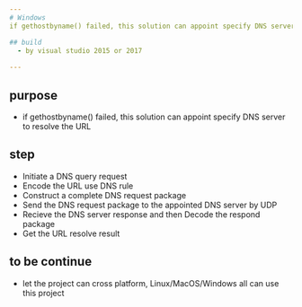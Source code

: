```yaml
---
# Windows
if gethostbyname() failed, this solution can appoint specify DNS server to resolve the URL

## build
  - by visual studio 2015 or 2017
  
---
```

## purpose
  - if gethostbyname() failed, this solution can appoint specify DNS server to resolve the URL

## step
  - Initiate a DNS query request
  - Encode the URL use DNS rule
  - Construct a complete DNS request package
  - Send the DNS request package to the appointed DNS server by UDP
  - Recieve the DNS server response and then Decode the respond package
  - Get the URL resolve result

## to be continue
  - let the project can cross platform, Linux/MacOS/Windows all can use this project
